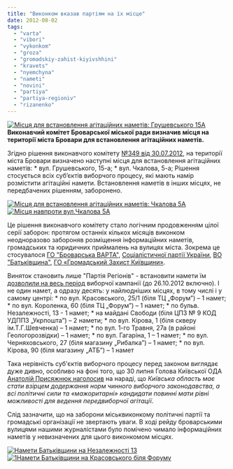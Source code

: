 ```yaml
---
title: "Виконком вказав партіям на їх місце"
date: 2012-08-02
tags: 
  - "varta"
  - "vibori"
  - "vykonkom"
  - "groza"
  - "gromadskiy-zahist-kiyivshhini"
  - "kravets"
  - "nyemchyna"
  - "nameti"
  - "novini"
  - "partiya"
  - "partiya-regioniv"
  - "rizanenko"
---
```


[![](https://mpz.brovary.org/wp-content/uploads/2012/08/1_Grushevskogo-15A.jpg "Місця для встановлення агітаційних наметів: Грушевського 15А")](https://mpz.brovary.org/wp-content/uploads/2012/08/1_Grushevskogo-15A.jpg)**Виконавчий комітет Броварської міської ради визначив місця на території міста Бровари для встановлення агітаційних наметів.**

Згідно рішення виконавчого комітету [№349 від 30.07.2012](http://docs.pravo-znaty.org.ua/p3702/30.07.2012/349 "Рішення виконавчого комітету"), на території міста Бровари визначено наступні місця для встановлення агітаційних наметів: \* вул. Грушевського, 15-а; \* вул. Чкалова, 5-а; Рішення стосується всіх суб’єктів виборчого процесу, які мають намір розмістити агітаційні намети. Встановлення наметів в інших місцях, не передбачених рішенням, заборонено.

[![](https://mpz.brovary.org/wp-content/uploads/2012/08/7_CHkalova-5A.jpg "Місця для встановлення агітаційних наметів: Чкалова 5А")](https://mpz.brovary.org/wp-content/uploads/2012/08/7_CHkalova-5A.jpg)[![](https://mpz.brovary.org/wp-content/uploads/2012/08/5_CHkalova-5A.jpg "Місця навпроти вул.Чкалова 5А")](https://mpz.brovary.org/wp-content/uploads/2012/08/5_CHkalova-5A.jpg)

Це рішення виконавчого комітету стало логічним продовженням цілої серії заборон: протягом останніх кількох місяців виконком неодноразово забороняв розміщення інформаційних наметів, громадських та юридичних приймалень на вулицях міста. Зокрема це стосувалося [ГО "Броварська ВАРТА"](http://docs.pravo-znaty.org.ua/p2347/23.05.2012/236), [Соціалістичної партії України](http://docs.pravo-znaty.org.ua/p2348/23.05.2012/235), [ВО "Батьківщина"](http://docs.pravo-znaty.org.ua/p3094/15.06.2012/285), [ГО «Громадський Захист Київщини»](http://docs.pravo-znaty.org.ua/p3699/26.07.2012/344).

Виняток становить лише "Партія Регіонів" - встановити намети їм [дозволили на весь період](http://docs.pravo-znaty.org.ua/p3657/20.07.2012/343) виборчої кампанії (до 26.10.2012 включно). І не один намет, а одразу десять: у найлюдніших місцях, в тому числі і у самому центрі: \* по вул. Красовського, 25/1 (біля ТЦ „Форум”) – 1 намет; \* по вул. Короленка, 60 (біля ТЦ „Форум”) – 1 намет; \* по бульв. Незалежності, 13 - 1 намет; \* на майдані Свободи (біля ЦПЗ № 9 КОД УДППЗ „Укрпошта”) – 2 намети; \* по вул. Кірова, 1 (біля скверу ім.Т.Г.Шевченка) – 1 намет; \* по вул. 1-го Травня, 27а (в районі Геологорозвідки) – 1 намет; \* по вул. Гагаріна, 1 – 1 намет; \* по вул. Черняховського, 27 (біля магазину „Рибалка”) – 1 намет; \* по вул. Кірова, 90 (біля магазину „АТБ”) – 1 намет

Така нерівність суб'єктів виборчого процесу перед законом виглядає дуже дивно, особливо на фоні того, що 30 липня Голова Київської ОДА [Анатолій Присяжнюк наголосив](http://www.unian.ua/news/517671-kijivskiy-gubernator-obitsyae-scho-vibori-budut-zrazkovimi.html) на нараді, що _Київська область має стати взірцем додержання норм чинного виборчого законодавства, а всі політичні сили та «мажоритарні» кандидати повинні мати рівні можливості для ведення передвиборчої агітації_.

Слід зазначити, що на заборони міськвиконкому політичні партії та громадські організації не звертають уваги. В ході рейду броварськими вулицями нашими журналістами було помічено чимало інформаційних наметів у невизначених для цього виконкомом місцях.

[![](https://mpz.brovary.org/wp-content/uploads/2012/08/12_Nameti-Batkivshhini-na-Nezalezhnosti-13.jpg "Намети Батьківщини на Незалежності 13")](https://mpz.brovary.org/wp-content/uploads/2012/08/12_Nameti-Batkivshhini-na-Nezalezhnosti-13.jpg)[![](https://mpz.brovary.org/wp-content/uploads/2012/08/16_Nameti-Batkivshhini-na-Krasovskogo-bilya-Forumu.jpg "1Намети Батьківщини на Красовського біля Форуму")](https://mpz.brovary.org/wp-content/uploads/2012/08/16_Nameti-Batkivshhini-na-Krasovskogo-bilya-Forumu.jpg)
